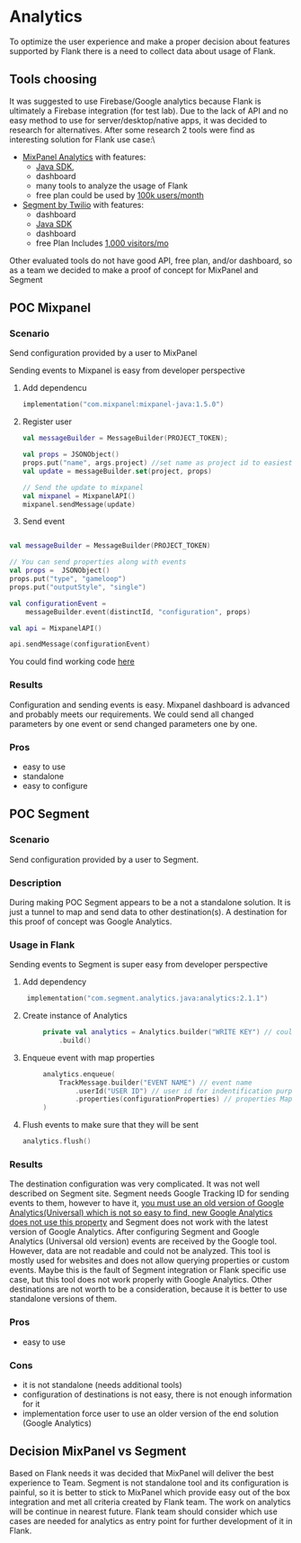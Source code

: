 # Analytics

To optimize the user experience and make a proper decision about features supported by Flank there is a need to collect
data about usage of Flank.

## Tools choosing

It was suggested to use Firebase/Google analytics because Flank is ultimately a Firebase integration (for test lab).
Due to the lack of API and no easy method to use for server/desktop/native apps, it was decided to research for
alternatives.
After some research 2 tools were find as interesting solution for Flank use case:\
- [MixPanel Analytics](https://mixpanel.com/) with features:
    - [Java SDK](https://developer.mixpanel.com/docs/java),
    - dashboard
    - many tools to analyze the usage of Flank
    - free plan could be used by [100k users/month](https://mixpanel.com/pricing/)
- [Segment by Twilio](https://segment.com/pricing/?ref=nav) with features:
    - dashboard
    - [Java SDK](https://segment.com/docs/connections/sources/catalog/libraries/server/java/)
    - dashboard
    - free Plan Includes [1,000 visitors/mo](https://segment.com/pricing/?ref=nav)

Other evaluated tools do not have good API, free plan, and/or dashboard, so as a team we decided to make a proof of concept
for MixPanel and Segment

## POC Mixpanel

### Scenario
Send configuration provided by a user to MixPanel

Sending events to Mixpanel is easy from developer perspective

1. Add dependencu
    ```kotlin
    implementation("com.mixpanel:mixpanel-java:1.5.0")
    ```
1. Register user

    ```kotlin
    val messageBuilder = MessageBuilder(PROJECT_TOKEN);
    
    val props = JSONObject()
    props.put("name", args.project) //set name as project id to easiest identification on users list
    val update = messageBuilder.set(project, props)
    
    // Send the update to mixpanel
    val mixpanel = MixpanelAPI()
    mixpanel.sendMessage(update)
    ```
1. Send event

```kotlin

val messageBuilder = MessageBuilder(PROJECT_TOKEN)

// You can send properties along with events
val props =  JSONObject()
props.put("type", "gameloop")
props.put("outputStyle", "single")

val configurationEvent =
    messageBuilder.event(distinctId, "configuration", props)

val api = MixpanelAPI()

api.sendMessage(configurationEvent)
```

You could find working code [here](https://github.com/Flank/flank/tree/1460-mix-panel-poc)

### Results

Configuration and sending events is easy. Mixpanel dashboard is advanced and probably meets our requirements. 
We could send all changed parameters by one event or send changed parameters one by one.

### Pros
- easy to use
- standalone
- easy to configure

## POC Segment

### Scenario
Send configuration provided by a user to Segment.

### Description
During making POC Segment appears to be a not a standalone solution. It is just a tunnel to map and send data to other destination(s).
A destination for this proof of concept was Google Analytics.

### Usage in Flank
Sending events to Segment is super easy from developer perspective
1. Add dependency
   ```kotlin
    implementation("com.segment.analytics.java:analytics:2.1.1")
   ```
1. Create instance of Analytics
   ```kotlin
        private val analytics = Analytics.builder("WRITE KEY") // could be found on Segment source configuration
            .build()
   ```
1. Enqueue event with map properties
   ```kotlin
        analytics.enqueue(
            TrackMessage.builder("EVENT NAME") // event name
                .userId("USER ID") // user id for indentification purpose
                .properties(configurationProperties) // properties Map<String, Any>
        )
   ```
1. Flush events to make sure that they will be sent
   ```kotlin
   analytics.flush()
   ```

### Results
The destination configuration was very complicated. It was not well described on Segment site.
Segment needs Google Tracking ID for sending events to them, however to have it, [you must
use an old version of Google Analytics(Universal) which is not so easy to find, new Google Analytics does not use this
property](https://support.google.com/analytics/answer/7372977?hl=en) and Segment does not work with the latest version of
Google Analytics.
After configuring Segment and Google Analytics (Universal old version) events are received by the Google tool. However, data are
not readable and could not be analyzed. This tool is mostly used for websites and does not allow querying properties or
custom events. Maybe this is the fault of Segment integration or Flank specific use case, but this tool does not work properly with Google Analytics.
Other destinations are not worth to be a consideration, because it is better to use standalone versions of them.

### Pros
- easy to use

### Cons
- it is not standalone (needs additional tools)
- configuration of destinations is not easy, there is not enough information for it
- implementation force user to use an older version of the end solution (Google Analytics)

## Decision MixPanel vs Segment

Based on Flank needs it was decided that MixPanel will deliver the best experience to Team. Segment is not standalone tool and its configuration is painful, so it is better to stick to MixPanel which provide easy out of the box integration and met all criteria created by Flank team.
The work on analytics will be continue in nearest future. Flank team should consider which use cases are needed for analytics as entry point for further development of it in Flank.
